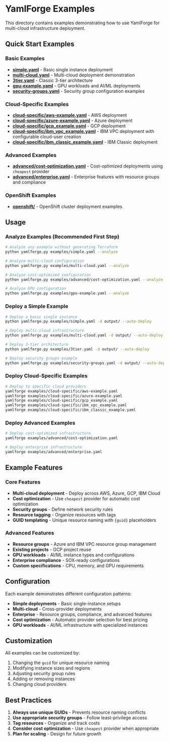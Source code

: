 # YamlForge Examples

This directory contains examples demonstrating how to use YamlForge for multi-cloud infrastructure deployment.

## Quick Start Examples

### Basic Examples
- **[simple.yaml](simple.yaml)** - Basic single instance deployment
- **[multi-cloud.yaml](multi-cloud.yaml)** - Multi-cloud deployment demonstration
- **[3tier.yaml](3tier.yaml)** - Classic 3-tier architecture
- **[gpu-example.yaml](gpu-example.yaml)** - GPU workloads and AI/ML deployments
- **[security-groups.yaml](security-groups.yaml)** - Security group configuration examples

### Cloud-Specific Examples
- **[cloud-specific/aws-example.yaml](cloud-specific/aws-example.yaml)** - AWS deployment
- **[cloud-specific/azure-example.yaml](cloud-specific/azure-example.yaml)** - Azure deployment
- **[cloud-specific/gcp_example.yaml](cloud-specific/gcp_example.yaml)** - GCP deployment
- **[cloud-specific/ibm_vpc_example.yaml](cloud-specific/ibm_vpc_example.yaml)** - IBM VPC deployment with configurable cloud-user creation
- **[cloud-specific/ibm_classic_example.yaml](cloud-specific/ibm_classic_example.yaml)** - IBM Classic deployment

### Advanced Examples
- **[advanced/cost-optimization.yaml](advanced/cost-optimization.yaml)** - Cost-optimized deployments using `cheapest` provider
- **[advanced/enterprise.yaml](advanced/enterprise.yaml)** - Enterprise features with resource groups and compliance

### OpenShift Examples
- **[openshift/](openshift/)** - OpenShift cluster deployment examples

## Usage

### Analyze Examples (Recommended First Step)
```bash
# Analyze any example without generating Terraform
python yamlforge.py examples/simple.yaml --analyze

# Analyze multi-cloud configuration
python yamlforge.py examples/multi-cloud.yaml --analyze

# Analyze cost-optimized configuration
python yamlforge.py examples/advanced/cost-optimization.yaml --analyze

# Analyze GPU configuration
python yamlforge.py examples/gpu-example.yaml --analyze
```

### Deploy a Simple Example
```bash
# Deploy a basic single instance
python yamlforge.py examples/simple.yaml -d output/ --auto-deploy

# Deploy multi-cloud infrastructure
python yamlforge.py examples/multi-cloud.yaml -d output/ --auto-deploy

# Deploy 3-tier architecture
python yamlforge.py examples/3tier.yaml -d output/ --auto-deploy

# Deploy security groups example
python yamlforge.py examples/security-groups.yaml -d output/ --auto-deploy
```

### Deploy Cloud-Specific Examples
```bash
# Deploy to specific cloud providers
yamlforge examples/cloud-specific/aws-example.yaml
yamlforge examples/cloud-specific/azure-example.yaml
yamlforge examples/cloud-specific/gcp_example.yaml
yamlforge examples/cloud-specific/ibm_vpc_example.yaml
yamlforge examples/cloud-specific/ibm_classic_example.yaml
```

### Deploy Advanced Examples
```bash
# Deploy cost-optimized infrastructure
yamlforge examples/advanced/cost-optimization.yaml

# Deploy enterprise infrastructure
yamlforge examples/advanced/enterprise.yaml
```

## Example Features

### Core Features
- **Multi-cloud deployment** - Deploy across AWS, Azure, GCP, IBM Cloud
- **Cost optimization** - Use `cheapest` provider for automatic cost optimization
- **Security groups** - Define network security rules
- **Resource tagging** - Organize resources with tags
- **GUID templating** - Unique resource naming with `{guid}` placeholders

### Advanced Features
- **Resource groups** - Azure and IBM VPC resource group management
- **Existing projects** - GCP project reuse
- **GPU workloads** - AI/ML instance types and configurations
- **Enterprise compliance** - SOX-ready configurations
- **Custom specifications** - CPU, memory, and GPU requirements

## Configuration

Each example demonstrates different configuration patterns:

- **Simple deployments** - Basic single-instance setups
- **Multi-cloud** - Cross-provider deployments
- **Enterprise** - Resource groups, compliance, and advanced features
- **Cost optimization** - Automatic provider selection for best pricing
- **GPU workloads** - AI/ML infrastructure with specialized instances

## Customization

All examples can be customized by:
1. Changing the `guid` for unique resource naming
2. Modifying instance sizes and regions
3. Adjusting security group rules
4. Adding or removing instances
5. Changing cloud providers

## Best Practices

1. **Always use unique GUIDs** - Prevents resource naming conflicts
2. **Use appropriate security groups** - Follow least-privilege access
3. **Tag resources** - Organize and track costs
4. **Consider cost optimization** - Use `cheapest` provider when appropriate
5. **Plan for scaling** - Design for future growth 
